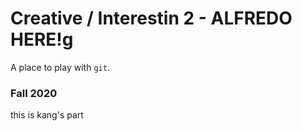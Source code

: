 # Creative / Interestin 2 - ALFREDO HERE!g

A place to play with `git`.

### Fall 2020

this is kang's part
